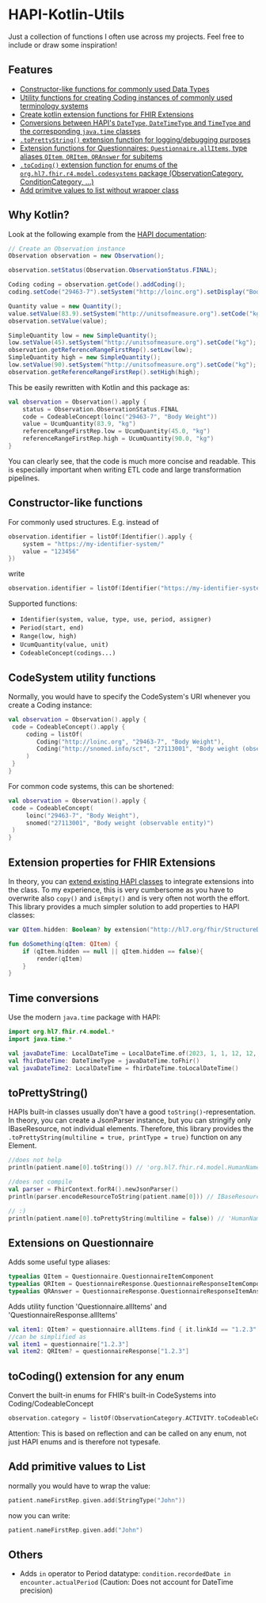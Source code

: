 # HAPI-Kotlin-Utils
Just a collection of functions I often use across my projects.
Feel free to include or draw some inspiration!

## Features
* [Constructor-like functions for commonly used Data Types](#constructor-like-functions)
* [Utility functions for creating Coding instances of commonly used terminology systems](#CodeSystem-utility-functions) 
* [Create kotlin extension functions for FHIR Extensions](#Extension-properties-for-FHIR-Extensions)  
* [Conversions between HAPI's `DateType`, `DateTimeType` and `TimeType` and the corresponding `java.time` classes](#time-conversions)
* [`.toPrettyString()` extension function for logging/debugging purposes](#toprettystring) 
* [Extension functions for Questionnaires: `Questionnaire.allItems`, type aliases `QItem`, `QRItem`, `QRAnswer` for subitems](#extensions-on-questionnaire)
* [`.toCoding()` extension function for enums of the `org.hl7.fhir.r4.model.codesystems` package (ObservationCategory, ConditionCategory, ...)](#tocoding-extension-for-any-enum)
* [Add primitve values to list without wrapper class](#add-primitive-values-to-list)

## Why Kotlin?
Look at the following example from the [HAPI documentation](https://hapifhir.io/hapi-fhir/docs/model/working_with_resources.html):
```java
// Create an Observation instance
Observation observation = new Observation();

observation.setStatus(Observation.ObservationStatus.FINAL);

Coding coding = observation.getCode().addCoding();
coding.setCode("29463-7").setSystem("http://loinc.org").setDisplay("Body Weight");

Quantity value = new Quantity();
value.setValue(83.9).setSystem("http://unitsofmeasure.org").setCode("kg");
observation.setValue(value);

SimpleQuantity low = new SimpleQuantity();
low.setValue(45).setSystem("http://unitsofmeasure.org").setCode("kg");
observation.getReferenceRangeFirstRep().setLow(low);
SimpleQuantity high = new SimpleQuantity();
low.setValue(90).setSystem("http://unitsofmeasure.org").setCode("kg");
observation.getReferenceRangeFirstRep().setHigh(high);
```

This be easily rewritten with Kotlin and this package as:

```kotlin
val observation = Observation().apply {
    status = Observation.ObservationStatus.FINAL
    code = CodeableConcept(loinc("29463-7", "Body Weight"))
    value = UcumQuantity(83.9, "kg")
    referenceRangeFirstRep.low = UcumQuantity(45.0, "kg")
    referenceRangeFirstRep.high = UcumQuantity(90.0, "kg")
}
```
You can clearly see, that the code is much more concise and readable. This is especially important when writing ETL code
and large transformation pipelines.

## Constructor-like functions
For commonly used structures. E.g. instead of 
```kotlin
observation.identifier = listOf(Identifier().apply {
    system = "https://my-identifier-system/"
    value = "123456"
})
```
write 
```kotlin
observation.identifier = listOf(Identifier("https://my-identifier-system/", "123456"))
```
Supported functions:
* `Identifier(system, value, type, use, period, assigner)`
* `Period(start, end)`
* `Range(low, high)`
* `UcumQuantity(value, unit)`
* `CodeableConcept(codings...)`

## CodeSystem utility functions
Normally, you would have to specify the CodeSystem's URI whenever you create a Coding instance:
```kotlin
val observation = Observation().apply {
 code = CodeableConcept().apply {
     coding = listOf(
        Coding("http://loinc.org", "29463-7", "Body Weight"),
        Coding("http://snomed.info/sct", "27113001", "Body weight (observable entity)")
     )
 }
}
```
For common code systems, this can be shortened:
```kotlin
val observation = Observation().apply {
 code = CodeableConcept(
     loinc("29463-7", "Body Weight"), 
     snomed("27113001", "Body weight (observable entity)")
 )   
}
```

## Extension properties for FHIR Extensions
In theory, you can [extend existing HAPI classes](https://hapifhir.io/hapi-fhir/docs/model/custom_structures.html) to 
integrate extensions into the class. To my experience, this is very cumbersome as you have to overwrite also 
`copy()` and `isEmpty()` and is very often not worth the effort. 
This library provides a much simpler solution to add properties to HAPI classes:
```kotlin
var QItem.hidden: Boolean? by extension("http://hl7.org/fhir/StructureDefinition/questionnaire-hidden")

fun doSomething(qItem: QItem) {
    if (qItem.hidden == null || qItem.hidden == false){
        render(qItem)
    }
}
```

## Time conversions
Use the modern `java.time` package with HAPI:
```kotlin
import org.hl7.fhir.r4.model.*
import java.time.*

val javaDateTime: LocalDateTime = LocalDateTime.of(2023, 1, 1, 12, 12, 12)
val fhirDateTime: DateTimeType = javaDateTime.toFhir()
val javaDateTime2: LocalDateTime = fhirDateTime.toLocalDateTime()
```

## toPrettyString()
HAPIs built-in classes usually don't have a good `toString()`-representation. In theory, you can create a JsonParser instance,
but you can stringify only IBaseResource, not individual elements. Therefore, this library provides the 
`.toPrettyString(multiline = true, printType = true)` function on any Element.

```kotlin
//does not help
println(patient.name[0].toString()) // 'org.hl7.fhir.r4.model.HumanName@725bef66' 

//does not compile
val parser = FhirContext.forR4().newJsonParser()
println(parser.encodeResourceToString(patient.name[0])) // IBaseResource is required

// :) 
println(patient.name[0].toPrettyString(multiline = false)) // 'HumanName{ family: "Doe",  given: ["John"] }'
```

## Extensions on Questionnaire
Adds some useful type aliases:
```kotlin
typealias QItem = Questionnaire.QuestionnaireItemComponent
typealias QRItem = QuestionnaireResponse.QuestionnaireResponseItemComponent
typealias QRAnswer = QuestionnaireResponse.QuestionnaireResponseItemAnswerComponent
```

Adds utility function 'Questionnaire.allItems' and 'QuestionnaireResponse.allItems'
```kotlin
val item1: QItem? = questionnaire.allItems.find { it.linkId == "1.2.3" }
//can be simplified as 
val item1 = questionnaire["1.2.3"]
val item2: QRItem? = questionnaireResponse["1.2.3"]
```

## toCoding() extension for any enum
Convert the built-in enums for FHIR's built-in CodeSystems into Coding/CodeableConcept  

```kotlin
observation.category = listOf(ObservationCategory.ACTIVITY.toCodeableConcept())
```

Attention: This is based on reflection and can be called on any enum, not just HAPI enums and is therefore not typesafe.

## Add primitive values to List
normally you would have to wrap the value:
```kotlin
patient.nameFirstRep.given.add(StringType("John"))
```
now you can write:
```kotlin
patient.nameFirstRep.given.add("John")
```

## Others 
* Adds `in` operator to Period datatype: `condition.recordedDate in encounter.actualPeriod` (Caution: Does not account for DateTime precision)
